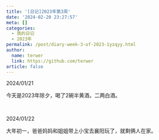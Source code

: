 ```yaml
---
title: '[日记]2023年第3周'
date: '2024-02-20 23:27:57'
meta: []
categories:
  - 我的日记
  - 2023年
permalink: /post/diary-week-3-of-2023-1yzqyy.html
author:
  name: terwer
  link: https://github.com/terwer
article: false
---
```



<!-- more -->




2024/01/21

今天是2023年除夕，喝了2碗半黄酒，二两白酒。

‍

2024/01/22

大年初一，爸爸妈妈和姐姐带上小宝去襄阳玩了，就剩俩人在家。

‍
